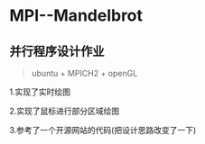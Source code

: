 # MPI--Mandelbrot
## 并行程序设计作业 ##
>ubuntu + MPICH2 + openGL

1.实现了实时绘图

2.实现了鼠标进行部分区域绘图

3.参考了一个开源网站的代码(把设计思路改变了一下)

